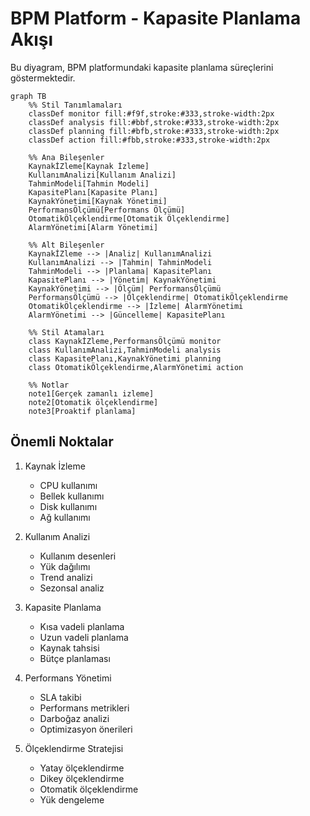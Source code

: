 # BPM Platform - Kapasite Planlama Akışı

Bu diyagram, BPM platformundaki kapasite planlama süreçlerini göstermektedir.

```mermaid
graph TB
    %% Stil Tanımlamaları
    classDef monitor fill:#f9f,stroke:#333,stroke-width:2px
    classDef analysis fill:#bbf,stroke:#333,stroke-width:2px
    classDef planning fill:#bfb,stroke:#333,stroke-width:2px
    classDef action fill:#fbb,stroke:#333,stroke-width:2px

    %% Ana Bileşenler
    KaynakİZleme[Kaynak İzleme]
    KullanımAnalizi[Kullanım Analizi]
    TahminModeli[Tahmin Modeli]
    KapasitePlanı[Kapasite Planı]
    KaynakYönetimi[Kaynak Yönetimi]
    PerformansÖlçümü[Performans Ölçümü]
    OtomatikÖlçeklendirme[Otomatik Ölçeklendirme]
    AlarmYönetimi[Alarm Yönetimi]

    %% Alt Bileşenler
    KaynakİZleme --> |Analiz| KullanımAnalizi
    KullanımAnalizi --> |Tahmin| TahminModeli
    TahminModeli --> |Planlama| KapasitePlanı
    KapasitePlanı --> |Yönetim| KaynakYönetimi
    KaynakYönetimi --> |Ölçüm| PerformansÖlçümü
    PerformansÖlçümü --> |Ölçeklendirme| OtomatikÖlçeklendirme
    OtomatikÖlçeklendirme --> |İzleme| AlarmYönetimi
    AlarmYönetimi --> |Güncelleme| KapasitePlanı

    %% Stil Atamaları
    class KaynakİZleme,PerformansÖlçümü monitor
    class KullanımAnalizi,TahminModeli analysis
    class KapasitePlanı,KaynakYönetimi planning
    class OtomatikÖlçeklendirme,AlarmYönetimi action

    %% Notlar
    note1[Gerçek zamanlı izleme]
    note2[Otomatik ölçeklendirme]
    note3[Proaktif planlama]
```

## Önemli Noktalar

1. Kaynak İzleme
   - CPU kullanımı
   - Bellek kullanımı
   - Disk kullanımı
   - Ağ kullanımı

2. Kullanım Analizi
   - Kullanım desenleri
   - Yük dağılımı
   - Trend analizi
   - Sezonsal analiz

3. Kapasite Planlama
   - Kısa vadeli planlama
   - Uzun vadeli planlama
   - Kaynak tahsisi
   - Bütçe planlaması

4. Performans Yönetimi
   - SLA takibi
   - Performans metrikleri
   - Darboğaz analizi
   - Optimizasyon önerileri

5. Ölçeklendirme Stratejisi
   - Yatay ölçeklendirme
   - Dikey ölçeklendirme
   - Otomatik ölçeklendirme
   - Yük dengeleme
